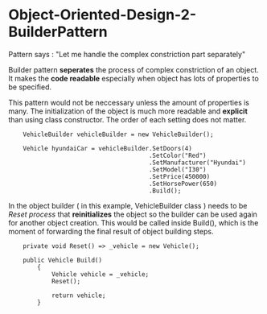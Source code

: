 # Object-Oriented-Design-2-BuilderPattern
Pattern says : "Let me handle the complex constriction part separately"

Builder pattern **seperates** the process of complex constriction of an object. It makes the **code readable** especially when object has lots of properties to be specified.

This pattern would not be neccessary unless the amount of properties is many. The initialization of the object is much more readable and **explicit** than using class constructor. The order of each setting does not matter.

```
    VehicleBuilder vehicleBuilder = new VehicleBuilder();
    
    Vehicle hyundaiCar = vehicleBuilder.SetDoors(4)
                                       .SetColor("Red")
                                       .SetManufacturer("Hyundai")
                                       .SetModel("I30")
                                       .SetPrice(450000)
                                       .SetHorsePower(650)
                                       .Build();
```

In the object builder ( in this example, VehicleBuilder class ) needs to be *Reset process* that **reinitializes** the object so the builder can be used again for another object creation. This would be called inside Build(), which is the moment of forwarding the final result of object building steps.  
```
    private void Reset() => _vehicle = new Vehicle();
    
    public Vehicle Build()
        {
            Vehicle vehicle = _vehicle;
            Reset();

            return vehicle;
        }
```

